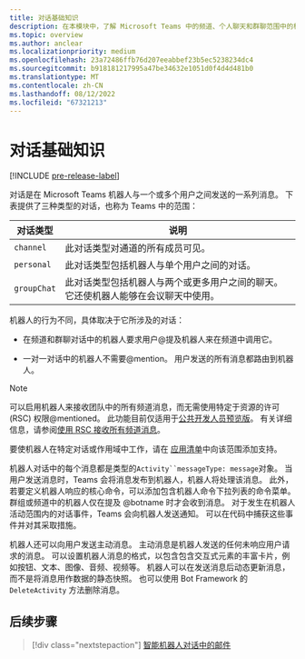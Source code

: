 ```yaml
---
title: 对话基础知识
description: 在本模块中，了解 Microsoft Teams 中的频道、个人聊天和群聊范围中的机器人聊天类型。
ms.topic: overview
ms.author: anclear
ms.localizationpriority: medium
ms.openlocfilehash: 23a72486ffb76d207eeabbef23b5ec5238234dc4
ms.sourcegitcommit: b918181217995a47be34632e1051d0f4d4d481b0
ms.translationtype: MT
ms.contentlocale: zh-CN
ms.lasthandoff: 08/12/2022
ms.locfileid: "67321213"
---
```

# <a name="conversation-basics"></a>对话基础知识

[!INCLUDE [pre-release-label](~/includes/v4-to-v3-pointer-bots.md)]

对话是在 Microsoft Teams 机器人与一个或多个用户之间发送的一系列消息。 下表提供了三种类型的对话，也称为 Teams 中的范围：

| 对话类型 | 说明 |
| ------- | ----------- |
| `channel` | 此对话类型对通道的所有成员可见。 |
| `personal` | 此对话类型包括机器人与单个用户之间的对话。 |
| `groupChat` | 此对话类型包括机器人与两个或更多用户之间的聊天。 它还使机器人能够在会议聊天中使用。 |

机器人的行为不同，具体取决于它所涉及的对话：

* 在频道和群聊对话中的机器人要求用户@提及机器人来在频道中调用它。

* 一对一对话中的机器人不需要@mention。 用户发送的所有消息都路由到机器人。

> [!NOTE]
> 可以启用机器人来接收团队中的所有频道消息，而无需使用特定于资源的许可 (RSC) 权限@mentioned。 此功能目前仅适用于[公共开发人员预览版](../../../resources/dev-preview/developer-preview-intro.md)。 有关详细信息，请参阅[使用 RSC 接收所有频道消息](channel-messages-with-rsc.md)。

要使机器人在特定对话或作用域中工作，请在 [应用清单](~/resources/schema/manifest-schema.md)中向该范围添加支持。

机器人对话中的每个消息都是类型的`Activity``messageType: message`对象。 当用户发送消息时，Teams 会将消息发布到机器人，机器人将处理该消息。 此外，若要定义机器人响应的核心命令，可以添加包含机器人命令下拉列表的命令菜单。 群组或频道中的机器人仅在提及 @botname 时才会收到消息。 对于发生在机器人活动范围内的对话事件，Teams 会向机器人发送通知。 可以在代码中捕获这些事件并对其采取措施。

机器人还可以向用户发送主动消息。 主动消息是机器人发送的任何未响应用户请求的消息。 可以设置机器人消息的格式，以包含包含交互式元素的丰富卡片，例如按钮、文本、图像、音频、视频等。 机器人可以在发送消息后动态更新消息，而不是将消息用作数据的静态快照。 也可以使用 Bot Framework 的 `DeleteActivity` 方法删除消息。

## <a name="next-step"></a>后续步骤

> [!div class="nextstepaction"]
> [智能机器人对话中的邮件](~/bots/how-to/conversations/conversation-messages.md)
